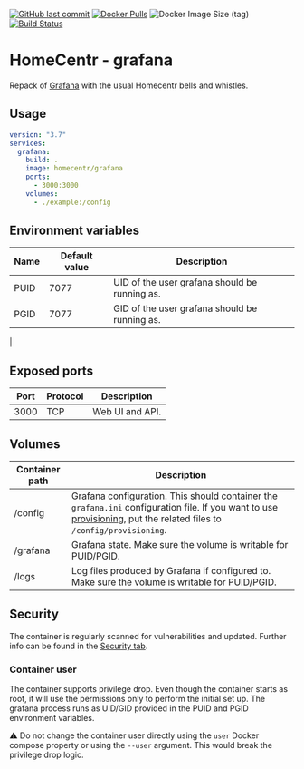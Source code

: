 [![GitHub last commit](https://img.shields.io/github/last-commit/modem7/docker-grafana)](https://github.com/modem7/docker-grafana)
[![Docker Pulls](https://img.shields.io/docker/pulls/modem7/docker-grafana)](https://hub.docker.com/r/modem7/docker-grafana) 
![Docker Image Size (tag)](https://img.shields.io/docker/image-size/modem7/docker-grafana/latest)
[![Build Status](https://drone.modem7.com/api/badges/modem7/docker-grafana/status.svg)](https://drone.modem7.com/modem7/docker-grafana)

# HomeCentr - grafana

Repack of [Grafana](https://grafana.com/) with the usual Homecentr bells and whistles.

## Usage

```yml
version: "3.7"
services:
  grafana:
    build: .
    image: homecentr/grafana
    ports:
      - 3000:3000
    volumes:
      - ./example:/config
```

## Environment variables

| Name | Default value | Description |
|------|---------------|-------------|
| PUID | 7077 | UID of the user grafana should be running as. |
| PGID | 7077 | GID of the user grafana should be running as. |
| 

## Exposed ports

| Port | Protocol | Description |
|------|------|-------------|
| 3000 | TCP | Web UI and API. |

## Volumes

| Container path | Description |
|------------|---------------|
| /config | Grafana configuration. This should container the `grafana.ini` configuration file. If you want to use [provisioning](https://grafana.com/docs/grafana/latest/administration/provisioning/), put the related files to `/config/provisioning`. |
| /grafana | Grafana state. Make sure the volume is writable for PUID/PGID. |
| /logs | Log files produced by Grafana if configured to. Make sure the volume is writable for PUID/PGID. |

## Security
The container is regularly scanned for vulnerabilities and updated. Further info can be found in the [Security tab](https://github.com/homecentr/docker-grafana/security).

### Container user
The container supports privilege drop. Even though the container starts as root, it will use the permissions only to perform the initial set up. The grafana process runs as UID/GID provided in the PUID and PGID environment variables.

:warning: Do not change the container user directly using the `user` Docker compose property or using the `--user` argument. This would break the privilege drop logic.
